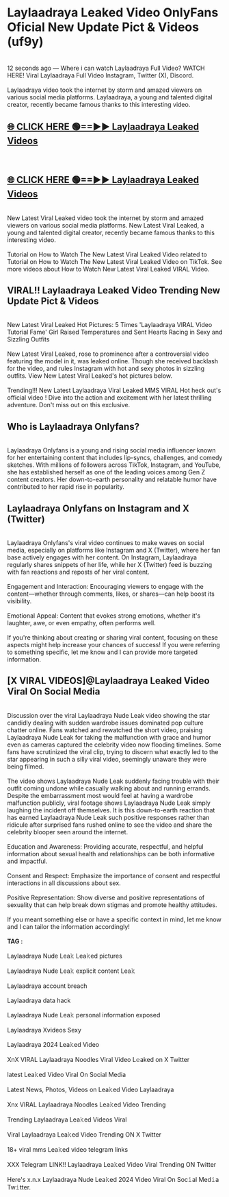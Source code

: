 # Laylaadraya Leaked Video OnlyFans Oficial New Update Pict & Videos (uf9y)
<br>
12 seconds ago — Where i can watch Laylaadraya Full Video? WATCH HERE! Viral Laylaadraya Full Video Instagram, Twitter (X), Discord.
<br><br>
Laylaadraya video took the internet by storm and amazed viewers on various social media platforms. Laylaadraya, a young and talented digital creator, recently became famous thanks to this interesting video.
<br>
<h2><a href="https://play.trustnlinepharmacy.us?title=Laylaadraya">🌐 CLICK HERE 🟢==►► Laylaadraya Leaked Videos</a></h2>
<br>
<h2><a href="https://play.trustnlinepharmacy.us?title=Laylaadraya">🌐 CLICK HERE 🟢==►► Laylaadraya Leaked Videos</a></h2>
<br>
New Latest Viral Leaked video took the internet by storm and amazed viewers on various social media platforms. New Latest Viral Leaked, a young and talented digital creator, recently became famous thanks to this interesting video.
<br><br>
Tutorial on How to Watch The New Latest Viral Leaked Video related to Tutorial on How to Watch The New Latest Viral Leaked Video on TikTok. See more videos about How to Watch New Latest Viral Leaked VIRAL Video.
<br>
<h2>VIRAL!! Laylaadraya Leaked Video Trending New Update Pict & Videos</h2>
<br>
New Latest Viral Leaked Hot Pictures: 5 Times 'Laylaadraya VIRAL Video Tutorial Fame' Girl Raised Temperatures and Sent Hearts Racing in Sexy and Sizzling Outfits
<br><br>
New Latest Viral Leaked, rose to prominence after a controversial video featuring the model in it, was leaked online. Though she received backlash for the video, and rules Instagram with hot and sexy photos in sizzling outfits. View New Latest Viral Leaked's hot pictures below.
<br><br>
Trending!!! New Latest Laylaadraya Viral Leaked MMS VIRAL Hot heck out's official video ! Dive into the action and excitement with her latest thrilling adventure. Don't miss out on this exclusive.
<br>
<h2>Who is Laylaadraya Onlyfans?</h2>
<br>
Laylaadraya Onlyfans is a young and rising social media influencer known for her entertaining content that includes lip-syncs, challenges, and comedy sketches. With millions of followers across TikTok, Instagram, and YouTube, she has established herself as one of the leading voices among Gen Z content creators. Her down-to-earth personality and relatable humor have contributed to her rapid rise in popularity.
<br>
<h2>Laylaadraya Onlyfans on Instagram and X (Twitter)</h2>
<br>
Laylaadraya Onlyfans's viral video continues to make waves on social media, especially on platforms like Instagram and X (Twitter), where her fan base actively engages with her content. On Instagram, Laylaadraya regularly shares snippets of her life, while her X (Twitter) feed is buzzing with fan reactions and reposts of her viral content.
<br><br>
Engagement and Interaction: Encouraging viewers to engage with the content—whether through comments, likes, or shares—can help boost its visibility.
<br><br>
Emotional Appeal: Content that evokes strong emotions, whether it's laughter, awe, or even empathy, often performs well.
<br><br>
If you're thinking about creating or sharing viral content, focusing on these aspects might help increase your chances of success! If you were referring to something specific, let me know and I can provide more targeted information.
<br>
<h2>[X VIRAL VIDEOS]@Laylaadraya Leaked Video Viral On Social Media</h2>
<br>
Discussion over the viral Laylaadraya Nude Leak video showing the star candidly dealing with sudden wardrobe issues dominated pop culture chatter online. Fans watched and rewatched the short video, praising Laylaadraya Nude Leak for taking the malfunction with grace and humor even as cameras captured the celebrity video now flooding timelines. Some fans have scrutinized the viral clip, trying to discern what exactly led to the star appearing in such a silly viral video, seemingly unaware they were being filmed.
<br><br>
The video shows Laylaadraya Nude Leak suddenly facing trouble with their outfit coming undone while casually walking about and running errands. Despite the embarrassment most would feel at having a wardrobe malfunction publicly, viral footage shows Laylaadraya Nude Leak simply laughing the incident off themselves. It is this down-to-earth reaction that has earned Laylaadraya Nude Leak such positive responses rather than ridicule after surprised fans rushed online to see the video and share the celebrity blooper seen around the internet.
<br><br>
Education and Awareness: Providing accurate, respectful, and helpful information about sexual health and relationships can be both informative and impactful.
<br><br>
Consent and Respect: Emphasize the importance of consent and respectful interactions in all discussions about sex.
<br><br>
Positive Representation: Show diverse and positive representations of sexuality that can help break down stigmas and promote healthy attitudes.
<br><br>
If you meant something else or have a specific context in mind, let me know and I can tailor the information accordingly!
<br><br>
<strong>TAG :</strong>
<br><br>
Laylaadraya Nude Lea𝚔 Lea𝚔ed pictures
<br><br>
Laylaadraya Nude Lea𝚔 explicit content Lea𝚔
<br><br>
Laylaadraya account breach
<br><br>
Laylaadraya data hack
<br><br>
Laylaadraya Nude Lea𝚔 personal information exposed
<br><br>
Laylaadraya Xvideos Sexy
<br><br>
Laylaadraya 2024 Lea𝚔ed Video
<br><br>
XnX VIRAL Laylaadraya Noodles Viral Video L𝚎aked on X Twitter
<br><br>
latest Lea𝚔ed Video Viral On Social Media
<br><br>
Latest News, Photos, Videos on Lea𝚔ed Video Laylaadraya
<br><br>
Xnx VIRAL Laylaadraya Noodles Lea𝚔ed Video Trending
<br><br>
Trending Laylaadraya Lea𝚔ed Videos Viral
<br><br>
Viral Laylaadraya Lea𝚔ed Video Trending ON X Twitter
<br><br>
18+ viral mms Lea𝚔ed video telegram links
<br><br>
XXX Telegram LINK!! Laylaadraya Lea𝚔ed Video Viral Trending ON Twitter
<br><br>
Here's x.n.x Laylaadraya Nude Lea𝚔ed 2024 Video Viral On Soc𝚒al Med𝚒a Tw𝚒tter.